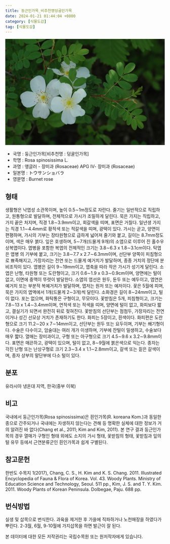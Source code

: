 ```yaml
---
title: 둥근인가목_비추천명덩굴인가목
date: 2024-01-21 01:44:04 +0800
category: [식물도감]
tag: [식물도감]
---
```




![둥근인가목[비추천명 : 덩굴인가목]](/assets/img/fileUpload/plants/basic/Rosaceae/Rosa/13167/13167_2_th2.JPG)
- 국명 : 둥근인가목[비추천명 : 덩굴인가목]
- 학명 : Rosa spinosissima L.
- 과명 : 앵글러 - 장미과 (Rosaceae) APG Ⅳ- 장미과 (Rosaceae)
- 일본명 : トウサンショバラ
- 영문명 : Burnet rose


## 형태
생활형은 낙엽성 소관목이며, 높이 0.5∼1m정도로 자란다. 줄기는 일반적으로 직립하고, 원통형으로 발달하며, 전체적으로 가시가 조밀하게 달린다. 묵은 가지는 직립하고, 가지 끝은 처지며, 직경 1.8∼3.9mm이고, 회갈색을 띠며, 표면은 거칠다. 일년생 가지는 직경 1.1∼4.4mm로 황적색 또는 적갈색을 띠며, 광택이 있다. 가시는 곧고, 양면이 편평하며, 가시의 기부는 장타원형으로 급하게 넓어져 줄기와 붙고, 길이는 8.7mm정도이며, 색은 매우 붉다. 잎은 호생하며, 5∼7개(드물게 9개)의 소엽으로 이루어 진 홀수우상복엽이다. 엽병을 포함한 복엽의 전체적인 크기는 3.8∼6.3 x 1.8∼3.1cm이다. 탁엽은 엽병 의 기부에 붙고, 크기는 3.8∼7.7 x 2.7∼6.3mm이며, 선단부 양쪽이 피침형으로 뾰족해지고, 가장자리는 전연 또는 드물게 예거치가 발달하며, 종종 거치의 정단에 분비조직이 있다. 엽병은 길이 9∼19mm이고, 엽축을 따라 작은 가시가 성기게 달린다. 소엽은 난형, 타원형 또는 도란형이고, 크기 0.6∼1.9 x 0.3∼0.9cm이며, 양면에는 털이 없고, 이면에 중맥이 뚜렷이 발달한다. 소엽의 엽선은 원두, 둔두 또는 예두이고, 엽연은 예거치 또는 부분적 복예거치가 발달하며, 엽저는 원저 또는 예저이다. 꽃은 5월에 피며, 묵은 가지의 엽액에서 1개(드물게 2∼3개)씩 달린다. 소화경은 길이 8∼24mm이고, 털이 없다. 포는 없으며, 화탁통은 구형이고, 무모이다. 꽃받침은 5개, 피침형이고, 크기는 7.8∼13 x 1.4∼3.4mm이며, 연적색 또는 적색을 띠며, 양면에 털이 없고, 화피보다 짧고, 결실기가 되면서 완전히 뒤로 젖혀진다. 꽃받침의 선단부는 점첨두, 가장자리는 전연이거나 성긴 선모상 거치가 존재하기도 한다. 화피는 5장이고, 흰색이다. 화피편은 도란형으로 크기 11.2∼20 x 7∼14mm이고, 선단부는 원두 또는 요두이며, 기부는 쐐기형이다. 수술은 다수이고, 암술대는 여러 개가 이생하며, 기부에 잔털이 밀생하고, 수술보다 매우 짧다. 열매는 장미과이고, 구형 또는 아구형으로 크기 4.5∼9.6 x 3.2∼9.8mm이다. 표면은 매끈하고, 광택이 있으며, 털이 없고, 8∼9월에 붉은색으로 익는다. 종자는 각진 난형 또는 난상구형로 크기 2.3∼3.4 x 1.1∼2.8mm이고, 갈색 또는 짙은 갈색이며, 종자 상부의 말단부에 다소 털이 있다.
## 분포
유라시아 냉온대 지역, 한국(중부 이북)
## 비고
국내에서 둥근인가목(Rosa spinosissima)은 흰인가목(R. koreana Kom.)과 동일한 종으로 간주되거나 국내에는 자생하지 않는다는 견해 등 명확한 실체에 대한 정보가 거의 알려진 바 없다(Chang et al., 2011; Kim and Kim, 2011). 본 연구 결과 둥근인가목의 경우 열매가 구형인 형태 외에도 소지의 가시 형태, 꽃받침의 형태, 꽃받침과 잎의 털 유무 등에서 근연분류군인 흰인가목과 쉽게 구별된다.
## 참고문헌
한반도 수목지 1(2017), Chang, C. S., H. Kim and K. S. Chang. 2011. Illustrated Encyclopedia of Fauna & Flora of Korea. Vol. 43. Woody Plants. Ministry of Education Science and Technology, Seoul. 511 pp., Kim, J. S. and T. Y. Kim. 2011. Woody Plants of Korean Peninsula. Dolbegae, Paju. 688 pp.
## 번식방법
실생 및 삽목으로 번식한다. 과육을 제거한 후 가을에 직파하거나 노천매장을 하였다가 뿌린다. 2-3월, 6월, 9-10월에 가지삽목을 하면 발근이 잘 된다.






본 데이터에 대한 모든 저작권리는 국립수목원 또는 원저작자에게 있습니다.
